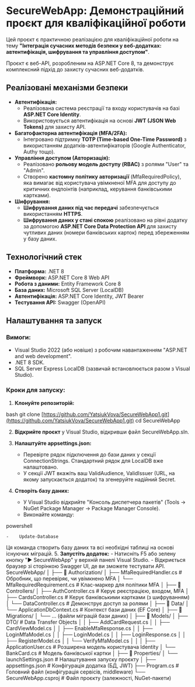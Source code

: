 # SecureWebApp: Демонстраційний проєкт для кваліфікаційної роботи

Цей проєкт є практичною реалізацією для кваліфікаційної роботи на тему **"Інтеграція сучасних методів безпеки у веб-додатках: автентифікація, шифрування та управління доступом"**.

Проєкт є веб-API, розробленим на ASP.NET Core 8, та демонструє комплексний підхід до захисту сучасних веб-додатків.

##  Реалізовані механізми безпеки

-   **Автентифікація:**
    -   Реалізована система реєстрації та входу користувачів на базі **ASP.NET Core Identity**.
    -   Використовується автентифікація на основі **JWT (JSON Web Tokens)** для захисту API.
-   **Багатофакторна автентифікація (MFA/2FA):**
    -   Інтегровано підтримку **TOTP (Time-based One-Time Password)** з використанням додатків-автентифікаторів (Google Authenticator, Authy тощо).
-   **Управління доступом (Авторизація):**
    -   Реалізовано **рольову модель доступу (RBAC)** з ролями "User" та "Admin".
    -   Створено **кастомну політику авторизації** (MfaRequiredPolicy), яка вимагає від користувача увімкненої MFA для доступу до критичних ендпоінтів (наприклад, керування банківськими картками).
-   **Шифрування:**
    -   **Шифрування даних під час передачі** забезпечується використанням **HTTPS**.
    -   **Шифрування даних у стані спокою** реалізовано на рівні додатку за допомогою **ASP.NET Core Data Protection API** для захисту чутливих даних (номери банківських карток) перед збереженням у базу даних.

## Технологічний стек

-   **Платформа:** .NET 8
-   **Фреймворк:** ASP.NET Core 8 Web API
-   **Робота з даними:** Entity Framework Core 8
-   **База даних:** Microsoft SQL Server (LocalDB)
-   **Автентифікація:** ASP.NET Core Identity, JWT Bearer
-   **Тестування API:** Swagger (OpenAPI)

## Налаштування та запуск

### Вимоги:

-   Visual Studio 2022 (або новіше) з робочим навантаженням "ASP.NET and web development".
-   .NET 8 SDK.
-   SQL Server Express LocalDB (зазвичай встановлюється разом з Visual Studio).

### Кроки для запуску:

1.  **Клонуйте репозиторій:**
    
bash
    git clone [https://github.com/YatsiukVova/SecureWebApp1.git](https://github.com/YatsiukVova/SecureWebApp1.git)
    cd SecureWebApp

2.  **Відкрийте проєкт** у Visual Studio, відкривши файл SecureWebApp.sln.

3.  **Налаштуйте appsettings.json:**
    -   Перевірте рядок підключення до бази даних у секції ConnectionStrings. Стандартний рядок для LocalDB вже налаштовано.
    -   У секції JWT вкажіть ваш ValidAudience, ValidIssuer (URL, на якому запускається додаток) та згенеруйте надійний Secret.

4.  **Створіть базу даних:**
    -   У Visual Studio відкрийте "Консоль диспетчера пакетів" (Tools -> NuGet Package Manager -> Package Manager Console).
    -   Виконайте команду:
        
powershell
       
    -    Update-Database
    
Ця команда створить базу даних та всі необхідні таблиці на основі існуючих міграцій.
5.  **Запустіть додаток:**
    -   Натисніть F5 або зелену кнопку "▶ SecureWebApp" у верхній панелі Visual Studio.
    -   Відкриється браузер зі сторінкою Swagger UI, де ви зможете тестувати API.
SecureWebApp/
│
├── 📂 Authorization/
│   ├── MfaRequiredHandler.cs      # Обробник, що перевіряє, чи увімкнено MFA
│   └── MfaRequiredRequirement.cs  # Клас-маркер для політики MFA
│
├── 📂 Controllers/
│   ├── AuthController.cs          # Керує реєстрацією, входом, MFA
│   ├── CardsController.cs         # Керує банківськими картками (з шифруванням)
│   └── DataController.cs          # Демонструє доступ за ролями
│
├── 📂 Data/
│   └── ApplicationDbContext.cs    # Контекст бази даних (EF Core)
│
├── 📂 Migrations/
│   └── ... (файли міграцій бази даних)
│
├── 📂 Models/
│   ├── DTO/                     # Data Transfer Objects
│   │   ├── AddCardRequest.cs
│   │   ├── CardViewModel.cs
│   │   ├── EnableMfaResponse.cs
│   │   ├── LoginMfaModel.cs
│   │   ├── LoginModel.cs
│   │   ├── LoginResponse.cs
│   │   ├── RegisterModel.cs
│   │   └── VerifyMfaModel.cs
│   │
│   ├── ApplicationUser.cs       # Розширена модель користувача Identity
│   └── BankCard.cs              # Модель банківської картки
│
├── 📂 Properties/
│   └── launchSettings.json      # Налаштування запуску проєкту
│
├── appsettings.json               # Конфігурація додатка (БД, JWT)
├── Program.cs                     # Головний файл (конфігурація сервісів, middleware)
└── SecureWebApp.csproj            # Файл проєкту (залежності, NuGet-пакети)
